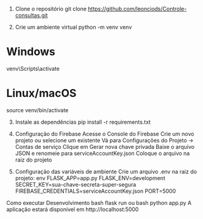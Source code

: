 1. Clone o repositório
git clone https://github.com/leonciods/Controle-consultas.git

2. Crie um ambiente virtual
python -m venv venv

# Windows
venv\Scripts\activate

# Linux/macOS
source venv/bin/activate

3. Instale as dependências
pip install -r requirements.txt

4. Configuração do Firebase
Acesse o Console do Firebase
Crie um novo projeto ou selecione um existente
Vá para Configurações do Projeto → Contas de serviço
Clique em Gerar nova chave privada
Baixe o arquivo JSON e renomeie para serviceAccountKey.json
Coloque o arquivo na raiz do projeto

5. Configuração das variáveis de ambiente
Crie um arquivo .env na raiz do projeto:
env
FLASK_APP=app.py
FLASK_ENV=development
SECRET_KEY=sua-chave-secreta-super-segura
FIREBASE_CREDENTIALS=serviceAccountKey.json
PORT=5000

Como executar
Desenvolvimento
bash
flask run
ou
bash
python app.py
A aplicação estará disponível em http://localhost:5000
